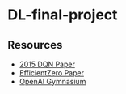 # DL-final-project

## Resources
- [2015 DQN Paper](https://www-nature-com.revproxy.brown.edu/articles/nature14236)
- [EfficientZero Paper](https://arxiv.org/pdf/2111.00210.pdf)
- [OpenAI Gymnasium](https://gymnasium.farama.org/)

